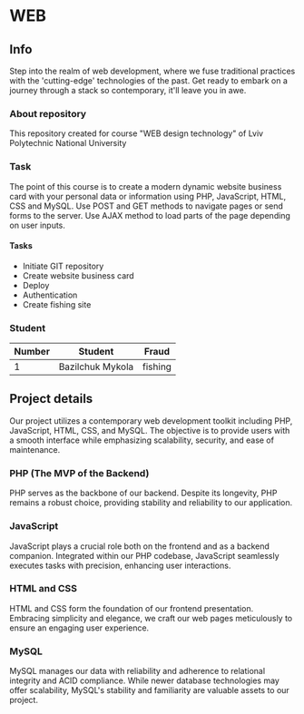 # WEB

## Info
Step into the realm of web development, where we fuse traditional practices with the 'cutting-edge' technologies of the past. Get ready to embark on a journey through a stack so contemporary, it'll leave you in awe.

### About repository
This repository created for course "WEB design technology" of Lviv Polytechnic National University

### Task
The point of this course is to create a modern dynamic website business card with your personal data or information using PHP, JavaScript, HTML, CSS and MySQL. Use POST and GET methods to navigate pages or send forms to the server. Use AJAX method to load parts of the page depending on user inputs.

#### Tasks
- Initiate GIT repository
- Create website business card
- Deploy 
- Authentication
- Create fishing site

### Student
| Number | Student | Fraud |
| ------ | ------- | ----- |
| 1 | Bazilchuk Mykola | fishing |

## Project details
Our project utilizes a contemporary web development toolkit including PHP, JavaScript, HTML, CSS, and MySQL. The objective is to provide users with a smooth interface while emphasizing scalability, security, and ease of maintenance.

### PHP (The MVP of the Backend)
PHP serves as the backbone of our backend. Despite its longevity, PHP remains a robust choice, providing stability and reliability to our application.

### JavaScript
JavaScript plays a crucial role both on the frontend and as a backend companion. Integrated within our PHP codebase, JavaScript seamlessly executes tasks with precision, enhancing user interactions.

### HTML and CSS
HTML and CSS form the foundation of our frontend presentation. Embracing simplicity and elegance, we craft our web pages meticulously to ensure an engaging user experience.

### MySQL
MySQL manages our data with reliability and adherence to relational integrity and ACID compliance. While newer database technologies may offer scalability, MySQL's stability and familiarity are valuable assets to our project.
